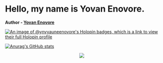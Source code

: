 # Hello, my name is Yovan Enovore.

**Author - [Yovan Enovore](https://www.yovanenovore.site)**

[![An image of @ynvyauneenovore's Holopin badges, which is a link to view their full Holopin profile](https://holopin.me/ynvyauneenovore)](https://holopin.io/@ynvyauneenovore)

[![Anurag's GitHub stats](https://github-readme-stats.vercel.app/api?username=ynvYauneEnovore&theme=transparent)](https://github.com/anuraghazra/github-readme-stats)

<p align="center">
  <a href="https://skillicons.dev">
    <img src="https://skillicons.dev/icons?i=git,kubernetes,docker,c,vim, ableton,activitypub, actix, adonis, ae, aiscript, alpinejs, anaconda, androidstudio, angular, ansible, apollo, apple, appwrite, arch, arduino, astro, atom, au, autocad, aws, azul,	azure, babel	
bash,	
bevy,	
bitbucket,	
blender,	
bootstrap,	
bsd,	
bun,	
c,	
cs,	
cpp,	
crystal,	
cassandra,	
clion,	
clojure,	
cloudflare,	
cmake,	
codepen,	
coffeescript,	
css,	
cypress,	
d3,	
dart,	
debian,	
deno,	
devto,	
discord,	
bots,	
discordjs,	
django,	
docker,	
dotnet,	
dynamodb,	
eclipse,	
elasticsearch,	
electron,	
elixir,	
elysia,	
emacs,	
ember,	
emotion,	
express,	
fastapi,	
fediverse,	
figma,	
firebase,	
flask,	
flutter,	
forth,	
fortran,	
gamemakerstudio,	
gatsby,	
gcp,	
git,	
github,	
githubactions,	
gitlab,	
gmail,	
gherkin,	
go,	
gradle,	
godot,	
grafana,	
graphql,	
gtk,	
gulp,	
haskell,	
haxe,	
haxeflixel,	
heroku,	
hibernate,	
html,	
htmx,	
idea,	
ai,	
instagram,	
ipfs,	
java,	
js,	
jenkins,	
jest,	
jquery,	
kafka,	
kali,	
kotlin,	
ktor,	
kubernetes,	
laravel,	
latex,	
less,	
linkedin,	
linux,	
lit,	
lua,	
md,	
mastodon,	
materialui,	
matlab,	
maven,	
mint,	
misskey,	
mongodb,	
mysql,	
neovim,	
nestjs,	
netlify,	
nextjs,	
nginx,	
nim,	
nix,	
nodejs,	
notion,	
npm,
nuxtjs,	
obsidian,	
ocaml,	
octave,	
opencv,	
openshift,	
openstack,	
p5js,	
perl,	
ps,	
php,	
phpstorm,	
pinia,	
pkl,	
plan9,	
planetscale,	
pnpm,	
postgres,	
postman,	
powershell,	
pr,	
prisma,	
processing,	
prometheus,	
pug,	
pycharm,	
py,	
pytorch,	
qt,	
r,	
rabbitmq,	
rails,	
raspberrypi,	
react,	
reactivex,	
redhat,	
redis,	
redux,	
regex,	
remix,	
replit,	
rider,	
robloxstudio,	
rocket,	
rollupjs,	
ros,	
ruby,	
rust,	
sass,	
spring,	
sqlite,	
stackoverflow,	
styledcomponents,	
sublime,	
supabase,	
scala,	
sklearn,	
selenium,	
sentry,	
sequelize,	
sketchup,	
solidity,	
solidjs,	
svelte,	
svg,	
swift,	
symfony,	
tailwind,	
tauri,	
tensorflow,	
terraform,	
threejs,	
twitter,	
ts,	
ubuntu,	
unity,	
unreal,	
v,	
vala,	
vercel,	
vim,	
visualstudio,	
vite,	
vitest,	
vscode,	
vscodium,	
vue,	
vuetify,	
wasm,	
webflow,	
webpack,	
webstorm,	
windicss,	
windows,	
wordpress,	
workers,	
xd,	
yarn,	
yew,	
zig" />
  </a>
</p>
